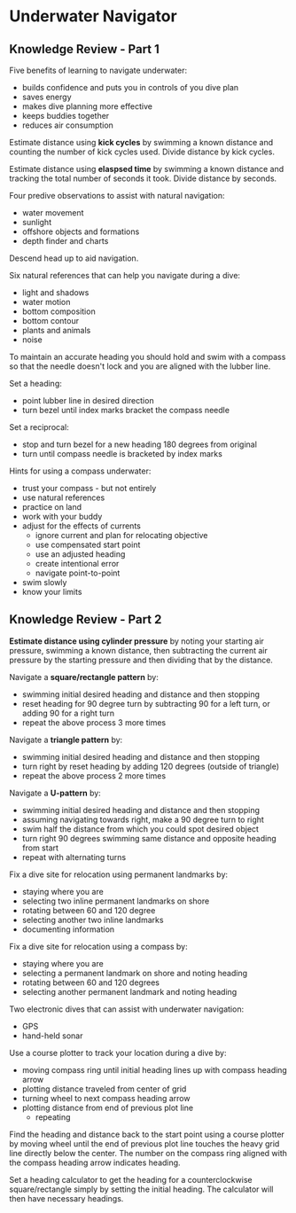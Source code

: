 # Underwater Navigator

## Knowledge Review - Part 1

Five benefits of learning to navigate underwater:
- builds confidence and puts you in controls of you dive plan
- saves energy
- makes dive planning more effective
- keeps buddies together
- reduces air consumption

Estimate distance using **kick cycles** by swimming a known distance and counting the number of kick cycles used. Divide distance by kick cycles.

Estimate distance using **elaspsed time** by swimming a known distance and tracking the total number of seconds it took. Divide distance by seconds.

Four predive observations to assist with natural navigation:
- water movement
- sunlight
- offshore objects and formations
- depth finder and charts

Descend head up to aid navigation.

Six natural references that can help you navigate during a dive:
- light and shadows
- water motion
- bottom composition
- bottom contour
- plants and animals
- noise

To maintain an accurate heading you should hold and swim with a compass so that the needle doesn't lock and you are aligned with the lubber line.

Set a heading:
- point lubber line in desired direction
- turn bezel until index marks bracket the compass needle

Set a reciprocal:
- stop and turn bezel for a new heading 180 degrees from original
- turn until compass needle is bracketed by index marks

Hints for using a compass underwater:
- trust your compass - but not entirely
- use natural references
- practice on land
- work with your buddy
- adjust for the effects of currents
  - ignore current and plan for relocating objective
  - use compensated start point
  - use an adjusted heading
  - create intentional error
  - navigate point-to-point
- swim slowly
- know your limits

## Knowledge Review - Part 2

**Estimate distance using cylinder pressure** by noting your starting air pressure, swimming a known distance, then subtracting the current air pressure by the starting pressure and then dividing that by the distance.

Navigate a **square/rectangle pattern** by:
- swimming initial desired heading and distance and then stopping
- reset heading for 90 degree turn by subtracting 90 for a left turn, or adding 90 for a right turn
- repeat the above process 3 more times

Navigate a **triangle pattern** by:
- swimming initial desired heading and distance and then stopping
- turn right by reset heading by adding 120 degrees (outside of triangle)
- repeat the above process 2 more times

Navigate a **U-pattern** by:
- swimming initial desired heading and distance and then stopping
- assuming navigating towards right, make a 90 degree turn to right
- swim half the distance from which you could spot desired object
- turn right 90 degrees swimming same distance and opposite heading from start
- repeat with alternating turns

Fix a dive site for relocation using permanent landmarks by:
- staying where you are
- selecting two inline permanent landmarks on shore
- rotating between 60 and 120 degree
- selecting another two inline landmarks
- documenting information

Fix a dive site for relocation using a compass by:
- staying where you are
- selecting a permanent landmark on shore and noting heading
- rotating between 60 and 120 degrees
- selecting another permanent landmark and noting heading

Two electronic dives that can assist with underwater navigation:
- GPS
- hand-held sonar

Use a course plotter to track your location during a dive by:
- moving compass ring until initial heading lines up with compass heading arrow
- plotting distance traveled from center of grid
- turning wheel to next compass heading arrow
- plotting distance from end of previous plot line
	- repeating

Find the heading and distance back to the start point using a course plotter by moving wheel until the end of previous plot line touches the heavy grid line directly below the center. The number on the compass ring aligned with the compass heading arrow indicates heading.

Set a heading calculator to get the heading for a counterclockwise square/rectangle simply by setting the initial heading. The calculator will then have necessary headings.
